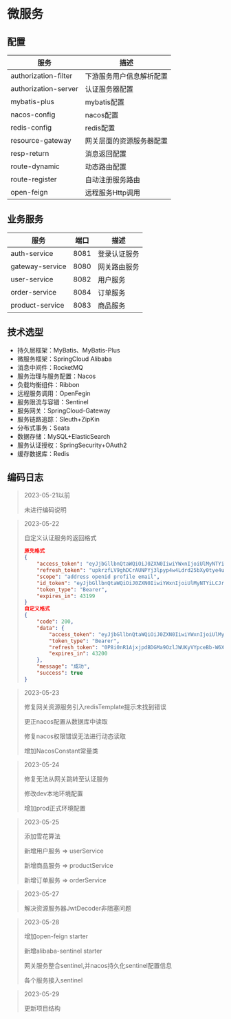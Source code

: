 # 微服务

## 配置

|服务|描述|
|--|--|
|authorization-filter|下游服务用户信息解析配置|
|authorization-server	|认证服务器配置|
|mybatis-plus|mybatis配置|
|nacos-config|nacos配置|
|redis-config|redis配置|
|resource-gateway|网关层面的资源服务器配置|
|resp-return|消息返回配置|
|route-dynamic|动态路由配置|
|route-register|自动注册服务路由|
|open-feign|远程服务Http调用|

## 业务服务

|服务|端口|描述|
|--|--|--|
|auth-service|8081|登录认证服务|
|gateway-service|8080|网关路由服务|
|user-service|8082|用户服务|
|order-service|8084|订单服务|
|product-service|8083|商品服务|

## 技术选型

- 持久层框架：MyBatis、MyBatis-Plus
- 微服务框架：SpringCloud Alibaba
- 消息中间件：RocketMQ
- 服务治理与服务配置：Nacos
- 负载均衡组件：Ribbon
- 远程服务调用：OpenFegin
- 服务限流与容错：Sentinel
- 服务网关：SpringCloud-Gateway
- 服务链路追踪：Sleuth+ZipKin
- 分布式事务：Seata
- 数据存储：MySQL+ElasticSearch
- 服务认证授权：SpringSecurity+OAuth2
- 缓存数据库：Redis

## 编码日志

> 2023-05-21以前
> 
> 未进行编码说明

> 2023-05-22
> 
> 自定义认证服务的返回格式
> 
> ```json
> 原先格式
> {
>     "access_token": "eyJjbGllbnQtaWQiOiJ0ZXN0IiwiYWxnIjoiUlMyNTYiLCJraWQiOiJjYjZkYjdkZi1jNzc1LTRiZjEtYjhlNy1kZDMzYjI4ZmE4ZjAifQ.eyJzdWIiOiJhZG1pbiIsImF1ZCI6InRlc3QiLCJuYmYiOjE2ODQ3NjEwMzcsInVzZXJfaWQiOjEsInNjb3BlIjpbImFkZHJlc3MiLCJvcGVuaWQiLCJwcm9maWxlIiwiZW1haWwiXSwiaXNzIjoiaHR0cDovLzEyNy4wLjAuMTo4MDgxL2lzc3Vlci95dWV1ZSIsIm5pY2tuYW1lIjoi566h55CG5ZGYIiwiZXhwIjoxNjg0ODA0MjM3LCJpYXQiOjE2ODQ3NjEwMzcsImF1dGhvcml0aWVzIjpbeyJyb2xlIjoiUk9MRV9BRE1JTiJ9LHsicm9sZSI6IlJPTEVfVVNFUiJ9XSwidXNlcm5hbWUiOiJhZG1pbiJ9.Yu3-vO048e9qS6Bbnp6uDQkvnhwQpgdsstgGNHFK1OBDQVVPC6W7crkVCR3619iJbxDUaXBI-f7G1io5bb2ZEXYhH9J_GftwlhlOsulQX6efKu-1E9CJHX7lCEnuv8NTEJM8LjiMvlo71BlwZDZkMsgF0O-J1oW-NPpbkYxCEcTdfMwcx_3B9p6FCvq2sfJ6nEhsX6fFcE_JTfGu2Tt43BFpmOJGsPDgLhIta9ij3GFLEKbuA3KUiCHV2-kLWSc6FNV_IZ7tY-eYaA-BdGVyvCtFddepeO3-G7A_fm1yJoRt4qiaagy1jFEOf2r7ECrQdHI6b6qWyOKA26H7QpD5_A",
>     "refresh_token": "upkrzfLV9ghDCrAUNPYj3lpyp4w4Ldrd25bXy0tye4uPeoZBzuGkscpL3GkVYYs-FsR_5gzL3V30399V0ptQexDRIzoFoDtCG7y72MDhOJCux26IdFsau10Sgkk9vQ5f",
>     "scope": "address openid profile email",
>     "id_token": "eyJjbGllbnQtaWQiOiJ0ZXN0IiwiYWxnIjoiUlMyNTYiLCJraWQiOiJjYjZkYjdkZi1jNzc1LTRiZjEtYjhlNy1kZDMzYjI4ZmE4ZjAifQ.eyJpc3MiOiJodHRwOi8vMTI3LjAuMC4xOjgwODEvaXNzdWVyL3l1ZXVlIiwic3ViIjoiYWRtaW4iLCJhdWQiOiJ0ZXN0IiwiZXhwIjoxNjg0NzYyODM4LCJpYXQiOjE2ODQ3NjEwMzgsImF6cCI6InRlc3QifQ.Yk2y2Jl7B5JOUfUZ6depr9xtOskQtPEyeOfu40l4widEXTIwItnWUUCyP7Xf5wFVP7gFJ2KDkWKkhvbNgr_d-nCW8jv42cfjzAkGYxc7KWvP9K4O3fTbPomhccFzXyoV1tK08XrPOeCyiT1IGCy_mYYwr_uuDae5mcWyq4cf-F5GEhcnL_NjcWct73Glco9ZxREKnaSKR8MZKq05aANmLJxu0CKzC-iciWWVclITpUH8-zlp6LSiFABrUYUfGCjeTT0lRbGxzWl38GZzzyKz0sIpylKuwoNPrKXd8GcQkc0aKqT2M3eTt2v4WCuafNe61VJYwRznCqTyLLqozmnMzw",
>     "token_type": "Bearer",
>     "expires_in": 43199
> }
> 自定义格式
> {
>     "code": 200,
>     "data": {
>         "access_token": "eyJjbGllbnQtaWQiOiJ0ZXN0IiwiYWxnIjoiUlMyNTYiLCJraWQiOiI0ZjdlZDRhOS1jYzFhLTRhNmEtOWQ5Yi0xZTA1MWVhN2Q3ZDUifQ.eyJzdWIiOiJhZG1pbiIsImF1ZCI6InRlc3QiLCJuYmYiOjE2ODQ3NjY5NjAsInVzZXJfaWQiOjEsInNjb3BlIjpbImFkZHJlc3MiLCJvcGVuaWQiLCJwcm9maWxlIiwiZW1haWwiXSwiaXNzIjoiaHR0cDovLzEyNy4wLjAuMTo4MDgxL2lzc3Vlci95dWV1ZSIsIm5pY2tuYW1lIjoi566h55CG5ZGYIiwiZXhwIjoxNjg0ODEwMTYwLCJpYXQiOjE2ODQ3NjY5NjAsImF1dGhvcml0aWVzIjpbeyJyb2xlIjoiUk9MRV9BRE1JTiJ9LHsicm9sZSI6IlJPTEVfVVNFUiJ9XSwidXNlcm5hbWUiOiJhZG1pbiJ9.SeeIoMmV1Rm0SOddlJZqMbkG8EGWnLafn73f8qVBUnao1ZJs6F1rrL9Oxq7xd4lfU4XJDcCQVxurR2TjmkVrLfbSzk4MMly1qs8aF1nsp_aeVv4jSB53gUN97QToFJMfrAExVnquMfNbwM1uDVOlVI8f_Z6gEbl-uCXVFy2Nndhh0CRMd1LLI7X6NFM5ck-L0GKvhzjErs-tgU_tkKaEZnoDMKI2-1aNc5v1w21mWYQH17tbLr7KS1e3acMmpRnXynQt8wmGu3He_Bb5_RxbyHjmeC3zWiW0Y6Ea7EdGtCI6KFxTKqkwQa-OayMQBEvJrKkaVHEnwPN_j2_PZusWSg",
>         "token_type": "Bearer",
>         "refresh_token": "0P8i0nR1AjxjpdBDGMa9OzlJWUKyVYpceBb-W6XJtkY2Q0AvueiKnz--bAUMyUQ4BuNMo_0hhgQo75iJxlkQkzyD_9oSwFuYUVoRWTSUKZS1Ar6rwU0dphu-OlROJxE_",
>         "expires_in": 43200
>     },
>     "message": "成功",
>     "success": true
> }
> ```

> 2023-05-23
> 
> 修复网关资源服务引入redisTemplate提示未找到错误
> 
> 更正nacos配置从数据库中读取
> 
> 修复nacos权限错误无法进行动态读取
> 
> 增加NacosConstant常量类

> 2023-05-24
> 
> 修复无法从网关跳转至认证服务
> 
> 修改dev本地环境配置
> 
> 增加prod正式环境配置

> 2023-05-25
> 
> 添加雪花算法
> 
> 新增用户服务 => userService
> 
> 新增商品服务 => productService
> 
> 新增订单服务 => orderService

> 2023-05-27
> 
> 解决资源服务器JwtDecoder非阻塞问题

> 2023-05-28
> 
> 增加open-feign starter
> 
> 新增alibaba-sentinel starter
> 
> 网关服务整合sentinel,并nacos持久化sentinel配置信息
> 
> 各个服务接入sentinel

> 2023-05-29
> 
> 更新项目结构
